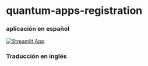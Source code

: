 # quantum-apps-registration

### aplicación en español
[![Streamlit App](https://static.streamlit.io/badges/streamlit_badge_black_white.svg)](https://share.streamlit.io/snehankekre/quantum-apps-registration/main)

### Traducción en inglés
